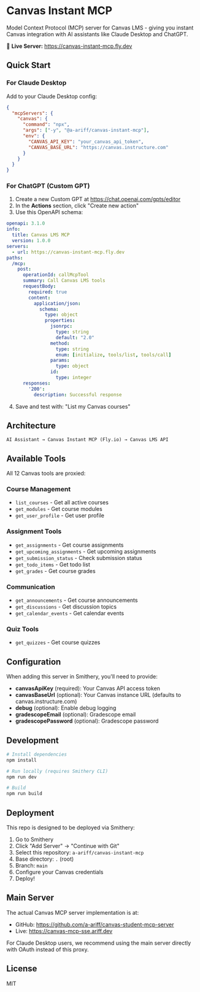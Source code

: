 # Canvas Instant MCP

Model Context Protocol (MCP) server for Canvas LMS - giving you instant Canvas integration with AI assistants like Claude Desktop and ChatGPT.

🚀 **Live Server:** https://canvas-instant-mcp.fly.dev

## Quick Start

### For Claude Desktop

Add to your Claude Desktop config:

```json
{
  "mcpServers": {
    "canvas": {
      "command": "npx",
      "args": ["-y", "@a-ariff/canvas-instant-mcp"],
      "env": {
        "CANVAS_API_KEY": "your_canvas_api_token",
        "CANVAS_BASE_URL": "https://canvas.instructure.com"
      }
    }
  }
}
```

### For ChatGPT (Custom GPT)

1. Create a new Custom GPT at https://chat.openai.com/gpts/editor
2. In the **Actions** section, click "Create new action"
3. Use this OpenAPI schema:

```yaml
openapi: 3.1.0
info:
  title: Canvas LMS MCP
  version: 1.0.0
servers:
  - url: https://canvas-instant-mcp.fly.dev
paths:
  /mcp:
    post:
      operationId: callMcpTool
      summary: Call Canvas LMS tools
      requestBody:
        required: true
        content:
          application/json:
            schema:
              type: object
              properties:
                jsonrpc:
                  type: string
                  default: "2.0"
                method:
                  type: string
                  enum: [initialize, tools/list, tools/call]
                params:
                  type: object
                id:
                  type: integer
      responses:
        '200':
          description: Successful response
```

4. Save and test with: "List my Canvas courses"

## Architecture

```
AI Assistant → Canvas Instant MCP (Fly.io) → Canvas LMS API
```

## Available Tools

All 12 Canvas tools are proxied:

### Course Management
- `list_courses` - Get all active courses
- `get_modules` - Get course modules
- `get_user_profile` - Get user profile

### Assignment Tools
- `get_assignments` - Get course assignments
- `get_upcoming_assignments` - Get upcoming assignments
- `get_submission_status` - Check submission status
- `get_todo_items` - Get todo list
- `get_grades` - Get course grades

### Communication
- `get_announcements` - Get course announcements
- `get_discussions` - Get discussion topics
- `get_calendar_events` - Get calendar events

### Quiz Tools
- `get_quizzes` - Get course quizzes

## Configuration

When adding this server in Smithery, you'll need to provide:

- **canvasApiKey** (required): Your Canvas API access token
- **canvasBaseUrl** (optional): Your Canvas instance URL (defaults to canvas.instructure.com)
- **debug** (optional): Enable debug logging
- **gradescopeEmail** (optional): Gradescope email
- **gradescopePassword** (optional): Gradescope password

## Development

```bash
# Install dependencies
npm install

# Run locally (requires Smithery CLI)
npm run dev

# Build
npm run build
```

## Deployment

This repo is designed to be deployed via Smithery:

1. Go to Smithery
2. Click "Add Server" → "Continue with Git"
3. Select this repository: `a-ariff/canvas-instant-mcp`
4. Base directory: `.` (root)
5. Branch: `main`
6. Configure your Canvas credentials
7. Deploy!

## Main Server

The actual Canvas MCP server implementation is at:
- GitHub: https://github.com/a-ariff/canvas-student-mcp-server
- Live: https://canvas-mcp-sse.ariff.dev

For Claude Desktop users, we recommend using the main server directly with OAuth instead of this proxy.

## License

MIT
